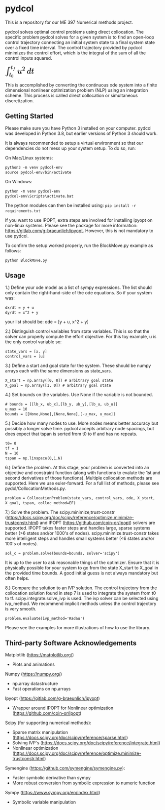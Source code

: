 # pydcol
This is a repository for our ME 397 Numerical methods project.

pydcol solves optimal control problems using direct collocation. The specific problem pydcol solves for a given system is to find an open-loop control trajectory connecting an initial system state to a final system state over a fixed time interval. The control trajectory provided by pydcol minimizes the control effort, which is the integral of the sum of all the control inputs squared.

<!-- $ \int_{t_{0}}^{t_{f}} u^2 \,dt $ --> <img style="transform: translateY(0.1em); background: white;" src="svg/u1sApyE8bZ.svg">

This is accomplished by converting the continuous ode system into a finite dimensional nonlinear optimization problem (NLP) using an integration scheme. This process is called direct collocation or simultaneous discretization.

## Getting Started
Please make sure you have Python 3 installed on your computer. pydcol was developed in Python 3.8, but earlier versions of Python 3 should work.

It is always recommended to setup a virtual environment so that our dependencies do not mess up your system setup. To do so, run:

On Mac/Linux systems:
```
python3 -m venv pydcol-env
source pydcol-env/bin/activate
```

On Windows:
```
python -m venv pydcol-env
pydcol-env\Scripts\activate.bat
```

The python modules can then be installed using: 
```pip install -r requirements.txt```

If you want to use IPOPT, extra steps are involved for installing ipyopt on non-linux systems. Please see the package for more information: https://gitlab.com/g-braeunlich/ipyopt. However, this is not mandatory to use pydcol.

To confirm the setup worked properly, run the BlockMove.py example as follows:
```
python BlockMove.py
```

## Usage
1.) Define your ode model as a list of sympy expressions. The list should only contain the right-hand-side of the ode equations. So if your system was:
```
dx/dt = y + u
dy/dt = x^2 + y
```
your list should be: ode = [y + u, x^2 + y]

2.) Distinguish control variables from state variables. This is so that the solver can properly compute the effort objective. For this toy example, u is the only control variable so:
```
state_vars = [x, y]
control_vars = [u]
```
3.) Define a start and goal state for the system. These should be numpy arrays each with the same dimensions as state_vars.
```
X_start = np.array([0, 0]) # arbitrary goal state
X_goal = np.array([1, 0]) # arbitrary goal state
```
4.) Set bounds on the variables. Use None if the variable is not bounded.
```
# bounds = [[lb_x, ub_x],[lb_y, ub_y],[lb_u, ub_u]]
u_max = 10
bounds = [[None,None],[None,None],[-u_max, u_max]]
```

5.) Decide how many nodes to use. More nodes means better accuracy but possibly a longer solve time. pydcol accepts arbitrary node spacings, but does expect that tspan is sorted from t0 to tf and has no repeats.
```
t0= 0
tf = 1
N = 10
tspan = np.linspace(0,1,N)
```
6.) Define the problem. At this stage, your problem is converted into an objective and constraint function (along with functions to evalute the 1st and second derivatives of those functions). Multiple collocation methods are supported. Here we use euler-forward. For a full list of methods, please see pydol/CollocationMethods.py.
```
problem = CollocationProblem(state_vars, control_vars, ode, X_start, X_goal, tspan, colloc_method=EF)
```
7.) Solve the problem. The scipy.minimize,trust-constr (https://docs.scipy.org/doc/scipy/reference/optimize.minimize-trustconstr.html) and IPOPT (https://github.com/coin-or/Ipopt) solvers are supported. IPOPT takes faster steps and handles large, sparse systems better (>6 states and/or 1000's of nodes). scipy.minimize.trust-constr takes more intelligent steps and handles small systems better (<6 states and/or 100's of nodes). 
```
sol_c = problem.solve(bounds=bounds, solver='scipy')
```
It is up to the user to ask reasonable things of the optimizer. Ensure that it is physically possible for your system to go from the state X_start to X_goal in the provided time bounds. A good initial guess is not always mandatory but often helps.

8.) Compare the solution to an IVP solution. The control trajectory from the collocation solution found in step 7 is used to integrate the system from t0 to tf. scipy.integrate.solve_ivp is used. The ivp solver can be selected using ivp_method. We recommend implicit methods unless the control trajectory is very smooth.
```
problem.evaluate(ivp_method='Radau')
```

Please see the examples for more illustrations of how to use the library.

## Third-party Software Acknowledgements
Matplotlib (https://matplotlib.org/)
- Plots and animations

Numpy (https://numpy.org/)
- np.array datastructure
- Fast operations on np.arrays

Ipyopt (https://gitlab.com/g-braeunlich/ipyopt)
- Wrapper around IPOPT for Nonlinear optimization (https://github.com/coin-or/Ipopt)

Scipy (for supporting numerical methods):
- Sparse matrix manipulation (https://docs.scipy.org/doc/scipy/reference/sparse.html)
- Solving IVP's (https://docs.scipy.org/doc/scipy/reference/integrate.html)
- Nonlinear optimization (https://docs.scipy.org/doc/scipy/reference/optimize.minimize-trustconstr.html)

Symengine (https://github.com/symengine/symengine.py):
- Faster symbolic derivative than sympy
- More robust conversion from symbolic expression to numeric function

Sympy (https://www.sympy.org/en/index.html)
- Symbolic variable manipulation
